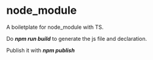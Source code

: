 # node_module

A boiletplate for node_module with TS.

Do **_npm run build_** to generate the js file and declaration.

Publish it with **_npm publish_**
